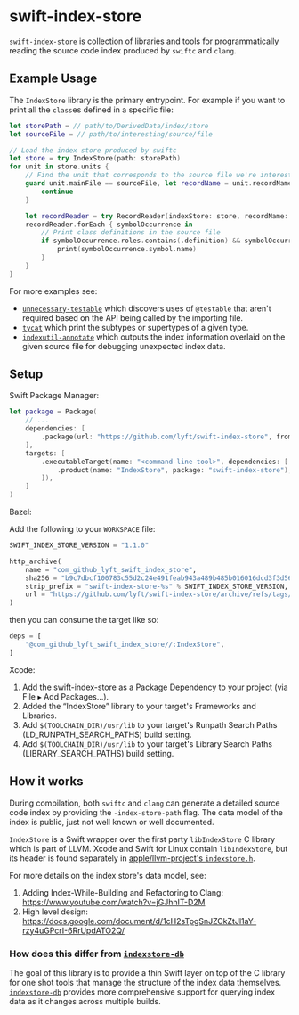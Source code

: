 # swift-index-store

`swift-index-store` is collection of libraries and tools for
programmatically reading the source code index produced by `swiftc` and
`clang`.

## Example Usage

The `IndexStore` library is the primary entrypoint. For example if you
want to print all the `class`es defined in a specific file:

```swift
let storePath = // path/to/DerivedData/index/store
let sourceFile = // path/to/interesting/source/file

// Load the index store produced by swiftc
let store = try IndexStore(path: storePath)
for unit in store.units {
    // Find the unit that corresponds to the source file we're interested in
    guard unit.mainFile == sourceFile, let recordName = unit.recordName else {
        continue
    }

    let recordReader = try RecordReader(indexStore: store, recordName: recordName)
    recordReader.forEach { symbolOccurrence in
        // Print class definitions in the source file
        if symbolOccurrence.roles.contains(.definition) && symbolOccurrence.symbol.kind == .class {
            print(symbolOccurrence.symbol.name)
        }
    }
}
```

For more examples see:

- [`unnecessary-testable`](Sources/unnecessary-testable/main.swift)
  which discovers uses of `@testable` that aren't required based on the
  API being called by the importing file.
- [`tycat`](Sources/tycat) which print the subtypes or supertypes of a
  given type.
- [`indexutil-annotate`](Sources/indexutil-annotate) which outputs
  the index information overlaid on the given source file for debugging
  unexpected index data.

## Setup

Swift Package Manager:

```swift
let package = Package(
    // ...
    dependencies: [
        .package(url: "https://github.com/lyft/swift-index-store", from: "1.0.0"),
    ],
    targets: [
        .executableTarget(name: "<command-line-tool>", dependencies: [
            .product(name: "IndexStore", package: "swift-index-store"),
        ]),
    ]
)
```

Bazel:

Add the following to your `WORKSPACE` file:

```python
SWIFT_INDEX_STORE_VERSION = "1.1.0"

http_archive(
    name = "com_github_lyft_swift_index_store",
    sha256 = "b9c7dbcf100783c55d2c24e491feab943a489b485b016016dcd3f3d568836b3b",
    strip_prefix = "swift-index-store-%s" % SWIFT_INDEX_STORE_VERSION,
    url = "https://github.com/lyft/swift-index-store/archive/refs/tags/%s.tar.gz" % SWIFT_INDEX_STORE_VERSION,
)
```

then you can consume the target like so:

```python
deps = [
    "@com_github_lyft_swift_index_store//:IndexStore",
]
```

Xcode:

1. Add the swift-index-store as a Package Dependency to your project (via File ▸ Add Packages…).
2. Added the “IndexStore” library to your target's Frameworks and Libraries.
3. Add `$(TOOLCHAIN_DIR)/usr/lib` to your target's Runpath Search Paths (LD_RUNPATH_SEARCH_PATHS) build setting.
4. Add `$(TOOLCHAIN_DIR)/usr/lib` to your target's Library Search Paths (LIBRARY_SEARCH_PATHS) build setting.

## How it works

During compilation, both `swiftc` and `clang` can generate a detailed
source code index by providing the `-index-store-path` flag. The data
model of the index is public, just not well known or well documented.

`IndexStore` is a Swift wrapper over the first party `libIndexStore` C
library which is part of LLVM. Xcode and Swift for Linux contain
`libIndexStore`, but its header is found separately in
[apple/llvm-project's
`indexstore.h`](https://github.com/apple/llvm-project/blob/apple/next/clang/include/indexstore/indexstore.h).

For more details on the index store's data model, see:

1. Adding Index-While-Building and Refactoring to Clang: <https://www.youtube.com/watch?v=jGJhnIT-D2M>
2. High level design: <https://docs.google.com/document/d/1cH2sTpgSnJZCkZtJl1aY-rzy4uGPcrI-6RrUpdATO2Q/>

### How does this differ from [`indexstore-db`][indexstore-db]

The goal of this library is to provide a thin Swift layer on top of the
C library for one shot tools that manage the structure of the index data
themselves. [`indexstore-db`][indexstore-db] provides more comprehensive
support for querying index data as it changes across multiple builds.

[indexstore-db]: https://github.com/apple/indexstore-db
